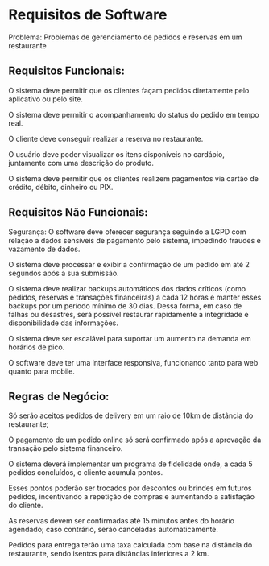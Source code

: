 # Requisitos de Software

Problema: Problemas de gerenciamento de pedidos e reservas em um restaurante


## Requisitos Funcionais:
 	
O sistema deve permitir que os clientes façam pedidos diretamente pelo aplicativo ou pelo site.

O sistema deve permitir o acompanhamento do status do pedido em tempo real.

O cliente deve conseguir realizar a reserva no restaurante.

O usuário deve poder visualizar os itens disponíveis no cardápio, juntamente com uma descrição do produto.

O sistema deve permitir que os clientes realizem pagamentos via cartão de crédito, débito, dinheiro ou PIX.

## Requisitos Não Funcionais:

Segurança: O software deve oferecer segurança seguindo a LGPD com relação a dados sensíveis de pagamento pelo sistema, impedindo fraudes e vazamento de dados.

O sistema deve processar e exibir a confirmação de um pedido em até 2 segundos após a sua submissão.

O sistema deve realizar backups automáticos dos dados críticos (como pedidos, reservas e transações financeiras) a cada 12 horas e manter esses backups por um período mínimo de 30 dias. Dessa forma, em caso de falhas ou desastres, será possível restaurar rapidamente a integridade e disponibilidade das informações.

O sistema deve ser escalável para suportar um aumento na demanda em horários de pico.

O software deve ter uma interface responsiva, funcionando tanto para web quanto para mobile.




## Regras de Negócio:

Só serão aceitos pedidos de delivery em um raio de 10km de distância do restaurante;

O pagamento de um pedido online só será confirmado após a aprovação da transação pelo sistema financeiro.

O sistema deverá implementar um programa de fidelidade onde, a cada 5 pedidos concluídos, o cliente acumula pontos. 

Esses pontos poderão ser trocados por descontos ou brindes em futuros pedidos, incentivando a repetição de compras e aumentando a satisfação do cliente.

As reservas devem ser confirmadas até 15 minutos antes do horário agendado; caso contrário, serão canceladas automaticamente.

Pedidos para entrega terão uma taxa calculada com base na distância do restaurante, sendo isentos para distâncias inferiores a 2 km.
